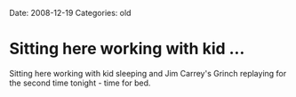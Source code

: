 Date: 2008-12-19
Categories: old

# Sitting here working with kid ...

Sitting here working with kid sleeping and Jim Carrey's Grinch replaying for the second time tonight - time for bed.
